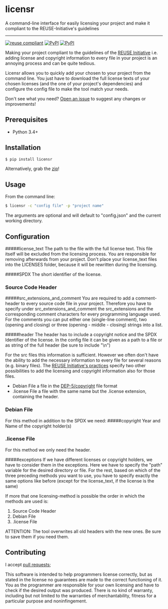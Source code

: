 # licensr
A command-line interface for easily licensing your project and make it compliant to the REUSE-Initiative's guidelines

---
[![reuse compliant](https://reuse.software/badge/reuse-compliant.svg)](https://reuse.software/)
[![PyPI](https://img.shields.io/pypi/v/licensr.svg?maxAge=3700)](http://pypi.python.org/pypi/licensr)
[![PyPI](https://img.shields.io/pypi/pyversions/licensr.svg?maxAge=3700)](http://pypi.python.org/pypi/licensr)

Making your project compliant to the guidelines of the [REUSE Initiative](https://reuse.software/) i.e. adding license and copyright information to every file in your project is an annoying process and can be quite tedious.

Licensr allows you to quickly add your chosen to your project from the command line. 
You just have to download the full license texts of your chosen licenses (and the one of your project's dependencies) and configure the config file to make the tool match your needs.

Don't see what you need?
[Open an issue](https://github.com/max-elia/licensr/issues/new)
to suggest any changes or improvements!

## Prerequisites

* Python 3.4+

## Installation

```bash
$ pip install licensr
```

Alternatively, grab the
[zip](https://github.com/max-elia/licensr/tarball/v0.1)!

## Usage

From the command line:

```bash
$ licensr -c "config file" -p "project name"
```

The arguments are optional and will default to "config.json" and the current working directory.

## Configuration

#####license_text
The path to the file with the full license text. This file itself will be excluded from the licensing process. You are responsible for removing afterwards from your project.
Don't place your license_text files into the LICENSES folder, because it will be rewritten during the licensing.

#####SPDX
The short identifier of the license.

### Source Code Header
#####src_extensions_and_comment
You are required to add a comment-header to every source code file in your project. Therefore you have to specify under src_extensions_and_comment the src_extensions and the corresponding comment characters for every programming language used.
For the comments you can put either one (single-line comment), two (opening and closing) or three (opening - middle - closing) strings into a list.

#####header
The header has to include a copyright notice and the SPDX Identifier of the license. In the config file it can be given as a path to a file or as string of the full header (be sure to include "\n")

For the src files this information is sufficient.
However we often don't have the ability to add the necessary information to every file for several reasons (e.g. binary files).
The [REUSE Initiative's practices](https://reuse.software/practices/2.0/) specify two other possibilities to add the licensing and copyright information also for those files.
* Debian File
	a file in the [DEP-5/copyright](https://www.debian.org/doc/packaging-manuals/copyright-format/1.0/) file format
* .license File
	a file with the same name but the .license extension, containing the header.

### Debian File
For this method in addition to the SPDX we need:
#####copyright
Year and Name of the copyright holder(s)

### .license File
For this method we only need the header.

#####exceptions
If we have different licenses or copyright holders, we have to consider them in the exceptions. Here we have to specify the "path" variable for the desired directory or file. For the rest, based on which of the three preceding methods you want to use, you have to specify exactly the same options like before (except for the license_text, if the license is the same)

If more that one licensing-method is possible the order in which the methods are used is:
1. Source Code Header
2. Debian File
3. .license File

ATTENTION: The tool overwrites all old headers with the new ones. Be sure to save them if you need them.


## Contributing

I accept [pull requests](https://github.com/max-elia/licensr/compare);



This software is intended to help programmers license correctly, but as stated in the license no guarantees are made to the correct functioning of it.
You as the programmer are responsible for your own licensing and have to check if the desired output was produced.
There is no kind of warranty, including but not limited to the warranties of merchantability, fitness for a particular purpose and noninfingement.